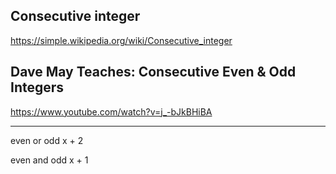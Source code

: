 ## Consecutive integer

https://simple.wikipedia.org/wiki/Consecutive_integer

## Dave May Teaches: Consecutive Even & Odd Integers

https://www.youtube.com/watch?v=j_-bJkBHiBA

-----------------------------------------------------

even or odd x + 2

even and odd x + 1